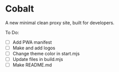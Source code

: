 # Cobalt
A new minimal clean proxy site, built for developers.

To Do:
- [ ] Add PWA manifest
- [ ] Make and add logos
- [ ] Change theme color in start.mjs
- [ ] Update files in build.mjs
- [ ] Make README.md